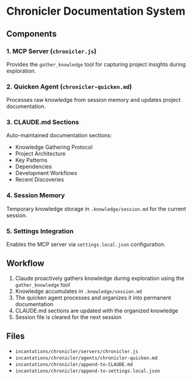 # Chronicler Documentation System

## Components

### 1. MCP Server (`chronicler.js`)
Provides the `gather_knowledge` tool for capturing project insights during exploration.

### 2. Quicken Agent (`chronicler-quicken.md`)
Processes raw knowledge from session memory and updates project documentation.

### 3. CLAUDE.md Sections
Auto-maintained documentation sections:
- Knowledge Gathering Protocol
- Project Architecture
- Key Patterns
- Dependencies
- Development Workflows
- Recent Discoveries

### 4. Session Memory
Temporary knowledge storage in `.knowledge/session.md` for the current session.

### 5. Settings Integration
Enables the MCP server via `settings.local.json` configuration.

## Workflow
1. Claude proactively gathers knowledge during exploration using the `gather_knowledge` tool
2. Knowledge accumulates in `.knowledge/session.md`
3. The quicken agent processes and organizes it into permanent documentation
4. CLAUDE.md sections are updated with the organized knowledge
5. Session file is cleared for the next session

## Files
- `incantations/chronicler/servers/chronicler.js`
- `incantations/chronicler/agents/chronicler-quicken.md`
- `incantations/chronicler/append-to-CLAUDE.md`
- `incantations/chronicler/append-to-settings.local.json`